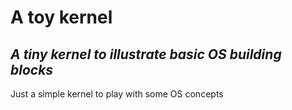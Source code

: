  # A toy kernel
## _A tiny kernel to illustrate basic OS building blocks_

Just a simple kernel to play with some OS concepts
